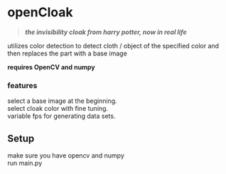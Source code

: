# openCloak
> ***the invisibility cloak from harry potter, now in real life***


utilizes color detection to detect cloth / object of the specified color and then replaces the part with a base image

**requires OpenCV and numpy**

### features

select a base image at the beginning.                           
select cloak color with fine tuning.                                          
variable fps for generating data sets.

## Setup

make sure you have opencv and numpy    
run main.py
